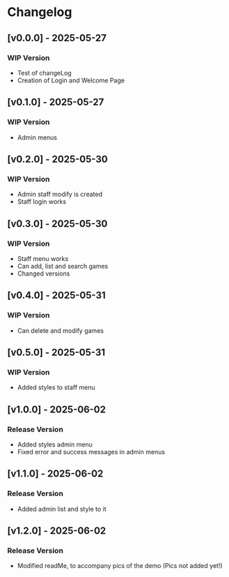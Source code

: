 # Changelog

## [v0.0.0] - 2025-05-27
### WIP Version
- Test of changeLog
- Creation of Login and Welcome Page

## [v0.1.0] - 2025-05-27 
### WIP Version
- Admin menus

## [v0.2.0] - 2025-05-30 
### WIP Version
- Admin staff modify is created
- Staff login works

## [v0.3.0] - 2025-05-30 
### WIP Version
- Staff menu works
- Can add, list and search games
- Changed versions

## [v0.4.0] - 2025-05-31 
### WIP Version
- Can delete and modify games

## [v0.5.0] - 2025-05-31 
### WIP Version
- Added styles to staff menu

## [v1.0.0] - 2025-06-02 
### Release Version
- Added styles admin menu
- Fixed error and success messages in admin menus

## [v1.1.0] - 2025-06-02 
### Release Version
- Added admin list and style to it

## [v1.2.0] - 2025-06-02 
### Release Version
- Modified readMe, to accompany pics of the demo (Pics not added yet!)